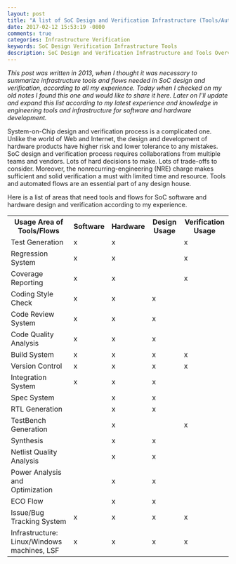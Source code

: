 ```yaml
---
layout: post
title: "A list of SoC Design and Verification Infrastructure (Tools/Automation Flows) Needs (2013)"
date: 2017-02-12 15:53:19 -0800
comments: true
categories: Infrastructure Verification
keywords: SoC Design Verification Infrastructure Tools 
description: SoC Design and Verification Infrastructure and Tools Overview
---
```


*This post was written in 2013, when I thought it was necessary to summarize infrastructure tools and flows needed in SoC design and verification, according to all my experience. Today when I checked on my old notes I found this one and would like to share it here. Later on I'll update and expand this list according to my latest experience and knowledge in engineering tools and infrastructure for software and hardware development.*

System-on-Chip design and verification process is a complicated one. Unlike the world of Web and Internet, the design and development of hardware products have higher risk and lower tolerance to any mistakes. SoC design and verification process requires collaborations from multiple teams and vendors. Lots of hard decisions to make. Lots of trade-offs to consider. Moreover, the nonrecurring-engineering (NRE) charge makes sufficient and solid verification a must with limited time and resource. Tools and automated flows are an essential part of any design house.
 
Here is a list of areas that need tools and flows for SoC software and hardware design and verification according to my experience.

<table>
<tr>
	<th>Usage Area of Tools/Flows</th>
	<th>Software</th>
	<th>Hardware</th>
	<th>Design Usage</th>
	<th>Verification Usage</th>
</tr>

<tr>
	<td>Test Generation</td>
	<td>x</td>
	<td>x</td>
	<td></td>
	<td>x</td>
</tr>

<tr>
	<td>Regression System</td>
	<td>x</td>
	<td>x</td>
	<td></td>
	<td>x</td>
</tr>

<tr>
	<td>Coverage Reporting</td>
	<td>x</td>
	<td>x</td>
	<td></td>
	<td>x</td>
</tr>

<tr>
	<td>Coding Style Check</td>
	<td>x</td>
	<td>x</td>
	<td>x</td>
	<td></td>
</tr>

<tr>
	<td>Code Review System</td>
	<td>x</td>
	<td>x</td>
	<td>x</td>
	<td></td>
</tr>

<tr>
	<td>Code Quality Analysis</td>
	<td>x</td>
	<td>x</td>
	<td>x</td>
	<td></td>
</tr>

<tr>
	<td>Build System</td>
	<td>x</td>
	<td>x</td>
	<td>x</td>
	<td>x</td>
</tr>

<tr>
	<td>Version Control</td>
	<td>x</td>
	<td>x</td>
	<td>x</td>
	<td>x</td>
</tr>

<tr>
	<td>Integration System</td>
	<td>x</td>
	<td>x</td>
	<td>x</td>
	<td></td>
</tr>

<tr>
	<td>Spec System</td>
	<td></td>
	<td>x</td>
	<td>x</td>
	<td></td>
</tr>

<tr>
	<td>RTL Generation</td>
	<td></td>
	<td>x</td>
	<td>x</td>
	<td></td>
</tr>

<tr>
	<td>TestBench Generation</td>
	<td></td>
	<td>x</td>
	<td></td>
	<td>x</td>
</tr>

<tr>
	<td>Synthesis</td>
	<td></td>
	<td>x</td>
	<td>x</td>
	<td></td>
</tr>

<tr>
	<td>Netlist Quality Analysis</td>
	<td></td>
	<td>x</td>
	<td>x</td>
	<td></td>
</tr>

<tr>
	<td>Power Analysis and Optimization</td>
	<td></td>
	<td>x</td>
	<td>x</td>
	<td></td>
</tr>

<tr>
	<td>ECO Flow</td>
	<td></td>
	<td>x</td>
	<td>x</td>
	<td></td>
</tr>

<tr>
	<td>Issue/Bug Tracking System</td>
	<td>x</td>
	<td>x</td>
	<td>x</td>
	<td>x</td>
</tr>

<tr>
	<td>Infrastructure: Linux/Windows machines, LSF</td>
	<td>x</td>
	<td>x</td>
	<td>x</td>
	<td>x</td>
</tr>

</table>



